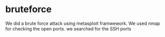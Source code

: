 # bruteforce
We did a brute force attack using metasploit framwework. We used nmap for checking the open ports. we searched for the SSH ports 
